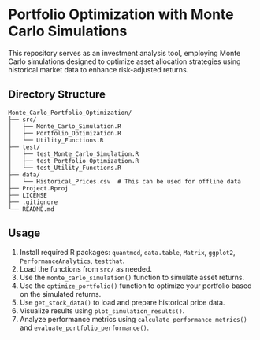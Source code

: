 # Portfolio Optimization with Monte Carlo Simulations

This repository serves as an investment analysis tool, employing Monte Carlo simulations designed to optimize asset allocation strategies using historical market data to enhance risk-adjusted returns.

## Directory Structure

```
Monte_Carlo_Portfolio_Optimization/
├── src/
│   ├── Monte_Carlo_Simulation.R
│   ├── Portfolio_Optimization.R
│   └── Utility_Functions.R
├── test/
│   ├── test_Monte_Carlo_Simulation.R
│   ├── test_Portfolio_Optimization.R
│   └── test_Utility_Functions.R
├── data/
│   └── Historical_Prices.csv  # This can be used for offline data
├── Project.Rproj
├── LICENSE
├── .gitignore
└── README.md
```

## Usage

1. Install required R packages: `quantmod`, `data.table`, `Matrix`, `ggplot2`, `PerformanceAnalytics`, `testthat`.
2. Load the functions from `src/` as needed.
3. Use the `monte_carlo_simulation()` function to simulate asset returns.
4. Use the `optimize_portfolio()` function to optimize your portfolio based on the simulated returns.
5. Use `get_stock_data()` to load and prepare historical price data.
6. Visualize results using `plot_simulation_results()`.
7. Analyze performance metrics using `calculate_performance_metrics()` and `evaluate_portfolio_performance()`.
